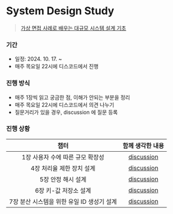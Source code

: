 # System Design Study

> [가상 면접 사례로 배우는 대규모 시스템 설계 기초](https://product.kyobobook.co.kr/detail/S000001033116)

### 기간

- 일정: 2024. 10. 17. ~
- 매주 목요일 22시에 디스코드에서 진행

### 진행 방식

- 매주 1장씩 읽고 궁금한 점, 이해가 안되는 부분을 정리
- 매주 목요일 22시에 디스코드에서 의견 나누기
- 질문거리가 있을 경우, discussion 에 질문 등록

### 진행 상황

|             챕터             |                                                             함께 생각한 내용                                                              |
|:--------------------------:|:----------------------------------------------------------------------------------------------------------------------------------:|
|    1장 사용자 수에 따른 규모 확장성     |                            [discussion](https://github.com/JJJ-Study/system-design-study/discussions/1)                            |
|      4장 처리율 제한 장치 설계       |                              [discussion](https://github.com/JJJ-Study/system-design-study/discussions/3)                          |
|        5장 안정 해시 설계         |                            [discussion](https://github.com/JJJ-Study/system-design-study/discussions/4)                            |
|       6장 키-값 저장소 설계        |                            [discussion](https://github.com/JJJ-Study/system-design-study/discussions/5)                            |
| 7장 분산 시스템을 위한 유일 ID 생성기 설계 |                            [discussion](https://github.com/JJJ-Study/system-design-study/discussions/6)                            |